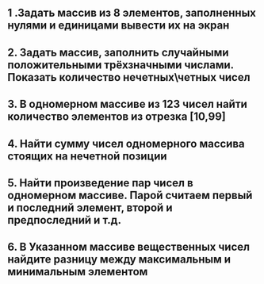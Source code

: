 ## 1 .Задать массив из 8 элементов, заполненных нулями и единицами вывести их на экран
## 2. Задать массив, заполнить случайными положительными трёхзначными числами. Показать количество нечетных\четных чисел
## 3. В одномерном массиве из 123 чисел найти количество элементов из отрезка [10,99]
## 4. Найти сумму чисел одномерного массива стоящих на нечетной позиции
## 5. Найти произведение пар чисел в одномерном массиве. Парой считаем первый и последний элемент, второй и предпоследний и т.д.
## 6. В Указанном массиве вещественных чисел найдите разницу между максимальным и минимальным элементом